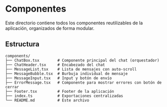 # Componentes

Este directorio contiene todos los componentes reutilizables de la aplicación, organizados de forma modular.

## Estructura

```
components/
├── ChatBox.tsx        # Componente principal del chat (orquestador)
├── ChatHeader.tsx     # Encabezado del chat
├── MessageList.tsx    # Lista de mensajes con auto-scroll
├── MessageBubble.tsx  # Burbuja individual de mensaje
├── MessageInput.tsx   # Input y botón de envío
├── ErrorMessage.tsx   # Componente para mostrar errores con botón de cerrar
├── Footer.tsx         # Footer de la aplicación
├── index.ts           # Exportaciones centralizadas
└── README.md          # Este archivo
```

